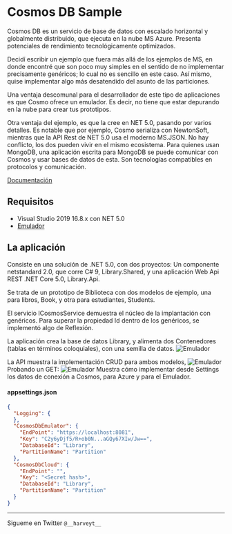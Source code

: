 # Cosmos DB Sample
Cosmos DB es un servicio de base de datos con escalado horizontal y globalmente distribuido, que ejecuta en la nube MS Azure. Presenta potenciales de rendimiento tecnológicamente optimizados.

Decidí escribir un ejemplo que fuera más allá de los ejemplos de MS, en donde encontré que son poco muy simples en el sentido de no implementar precisamente genéricos; lo cual no es sencillo en este caso. Así mismo, quise implementar algo más desatendido del asunto de las particiones. 

Una ventaja descomunal para el desarrollador de este tipo de aplicaciones es que Cosmo ofrece un emulador. Es decir, no tiene que estar depurando en la nube para crear tus prototipos.

Otra ventaja del ejemplo, es que la cree en NET 5.0, pasando por varios detalles. Es notable que por ejemplo, Cosmo serializa con NewtonSoft, mientras que la API Rest de NET 5.0 usa el moderno MS.JSON. No hay conflicto, los dos pueden vivir en el mismo ecosistema.
Para quienes usan MongoDB, una aplicación escrita para MongoDB se puede comunicar con Cosmos y usar bases de datos de esta. Son tecnologías compatibles en protocolos y comunicación.

[Documentación](https://docs.microsoft.com/es-es/azure/cosmos-db/)


## Requisitos

  - Visual Studio 2019 16.8.x con NET 5.0
  - [Emulador](https://docs.microsoft.com/en-us/azure/cosmos-db/local-emulator-release-notes)

## La aplicación
Consiste en una solución de .NET 5.0, con dos proyectos: Un componente netstandard 2.0, que corre C# 9, Library.Shared, y una aplicación Web Api REST .NET Core 5.0, Library.Api.

Se trata de un prototipo de Biblioteca con dos modelos de ejemplo, una para libros, Book, y otra para estudiantes, Students.

El servicio ICosmosService<T> demuestra el núcleo de la implantación con genéricos. Para superar la propiedad Id dentro de los genéricos, se implementó algo de Reflexión.

La aplicación crea la base de datos Library, y alimenta dos Contenedores (tablas en términos coloquiales), con una semilla de datos. 
![Emulador](https://github.com/harveytriana/CosmosDBMock/blob/master/cdb_1.png)

La API muestra la implementación CRUD para ambos modelos,
![Emulador](https://github.com/harveytriana/CosmosDBMock/blob/master/cdb_2.png)
Probando un GET:
![Emulador](https://github.com/harveytriana/CosmosDBMock/blob/master/cdb_3.png)
Muestra cómo implementar desde Settings los datos de conexión a Cosmos, para Azure y para el Emulador.

#### appsettings.json
```json
{
  "Logging": {
  },
  "CosmosDbEmulator": {
    "EndPoint": "https://localhost:8081",
    "Key": "C2y6yDjf5/R+ob0N...aGQy67XIw/Jw==",
    "DatabaseId": "Library",
    "PartitionName": "Partition"
  },
  "CosmosDbCloud": {
    "EndPoint": "",
    "Key": "<Secret hash>",
    "DatabaseId": "Library",
    "PartitionName": "Partition"
  }
}
```
___
Sigueme en Twitter ```@__harveyt__```





